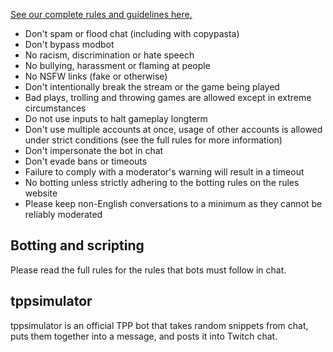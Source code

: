 [See our complete rules and guidelines here.](https://docs.google.com/document/d/1qKUs1m_YTXPdARMkWg3E4eM6igNNzXBRhR0ctaW7veI/edit?usp=sharing)

- Don't spam or flood chat (including with copypasta)
- Don't bypass modbot
- No racism, discrimination or hate speech
- No bullying, harassment or flaming at people
- No NSFW links (fake or otherwise)
- Don't intentionally break the stream or the game being played
- Bad plays, trolling and throwing games are allowed except in extreme circumstances
- Do not use inputs to halt gameplay longterm
- Don't use multiple accounts at once, usage of other accounts is allowed under strict conditions (see the full rules for more information)
- Don't impersonate the bot in chat
- Don't evade bans or timeouts
- Failure to comply with a moderator's warning will result in a timeout
- No botting unless strictly adhering to the botting rules on the rules website
- Please keep non-English conversations to a minimum as they cannot be reliably moderated

## Botting and scripting

Please read the full rules for the rules that bots must follow in chat.

## tppsimulator

tppsimulator is an official TPP bot that takes random snippets from chat, puts them together into a message, and posts it into Twitch chat.